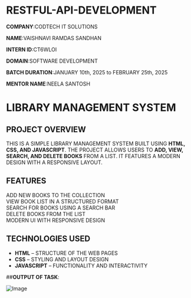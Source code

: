 # RESTFUL-API-DEVELOPMENT

**COMPANY**:CODTECH IT SOLUTIONS

**NAME**:VAISHNAVI RAMDAS SANDHAN

**INTERN ID**:CT6WLOI

**DOMAIN**:SOFTWARE DEVELOPMENT

**BATCH DURATION**:JANUARY 10th, 2025 to FEBRUARY 25th, 2025

**MENTOR NAME**:NEELA SANTOSH

# LIBRARY MANAGEMENT SYSTEM

## PROJECT OVERVIEW
THIS IS A SIMPLE LIBRARY MANAGEMENT SYSTEM BUILT USING **HTML, CSS, AND JAVASCRIPT**. THE PROJECT ALLOWS USERS TO **ADD, VIEW, SEARCH, AND DELETE BOOKS** FROM A LIST. IT FEATURES A MODERN DESIGN WITH A RESPONSIVE LAYOUT.

## FEATURES
 ADD NEW BOOKS TO THE COLLECTION  
 VIEW BOOK LIST IN A STRUCTURED FORMAT  
 SEARCH FOR BOOKS USING A SEARCH BAR  
 DELETE BOOKS FROM THE LIST  
 MODERN UI WITH RESPONSIVE DESIGN  

## TECHNOLOGIES USED
- **HTML** – STRUCTURE OF THE WEB PAGES  
- **CSS** – STYLING AND LAYOUT DESIGN  
- **JAVASCRIPT** – FUNCTIONALITY AND INTERACTIVITY  

##**OUTPUT OF TASK**:

![Image](https://github.com/user-attachments/assets/4d566bb9-389b-4a08-af4e-5d04172e445e)
